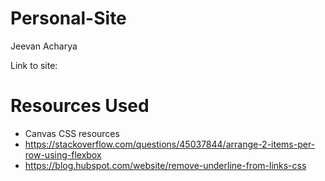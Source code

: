 # Personal-Site
 
 Jeevan Acharya

 Link to site: 

# Resources Used
* Canvas CSS resources
* https://stackoverflow.com/questions/45037844/arrange-2-items-per-row-using-flexbox
* https://blog.hubspot.com/website/remove-underline-from-links-css

